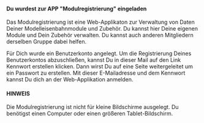 ﻿#### Du wurdest zur APP "Modulregistrierung" eingeladen

Das Modulregistrierung ist eine Web-Applikaton zur Verwaltung von Daten Deiner Modelleisenbahnmodule und Zubehör.
Du kannst hier Deine eigenen Module und Dein Zubehör verwalten. Du kannst auch anderen Mitgliedern derselben Gruppe dabei helfen.

Für Dich wurde ein Benutzerkonto angelegt.
Um die Registrierung Deines Benutzerkontos abzuschließen, kannst Du in dieser Mail auf den Link Kennwort erstellen klicken.
Dann wirst Du auf eine Seite weitergeleitet um ein Passwort zu erstellen.
Mit dieser E-Mailadresse und dem Kennwort kannst Du dich an der Web-Applikation anmelden.

#### HINWEIS
Die Modulregistrierung ist nicht für kleine Bildschirme ausgelegt. Du benötigst einen Computer oder einen größeren Tablet-Bildschirm.